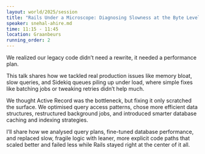 ```yaml
---
layout: world/2025/session
title: "Rails Under a Microscope: Diagnosing Slowness at the Byte Level"
speaker: snehal-ahire.md
time: 11:15 - 11:45
location: Graanbeurs
running_order: 2
---
```


We realized our legacy code didn’t need a rewrite, it needed a performance plan.

This talk shares how we tackled real production issues like memory bloat, slow queries, and Sidekiq queues piling up under load, where simple fixes like batching jobs or tweaking retries didn’t help much.

We thought Active Record was the bottleneck, but fixing it only scratched the surface. We optimised query access patterns, chose more efficient data structures, restructured background jobs, and introduced smarter database caching and indexing strategies.

I’ll share how we analysed query plans, fine-tuned database performance, and replaced slow, fragile logic with leaner, more explicit code paths that scaled better and failed less while Rails stayed right at the center of it all.

